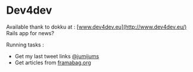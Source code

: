 # Dev4dev

Available thank to dokku at : [www.dev4dev.eu](http://www.dev4dev.eu/)
Rails app for news?

Running tasks :
- Get my last tweet links [@jumijums](https://twitter.com/jumijums)
- Get articles from [framabag.org](http://framapad.org/)

